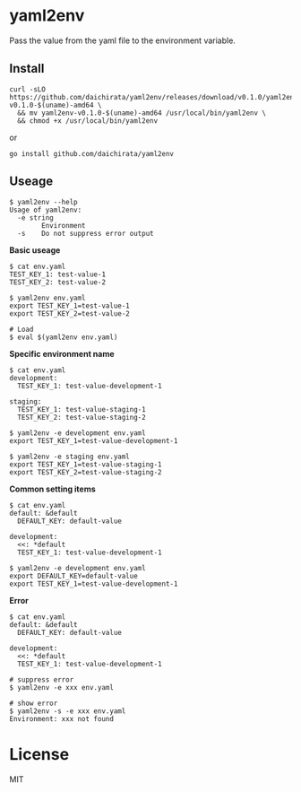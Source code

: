 # yaml2env

Pass the value from the yaml file to the environment variable.

## Install

``` shell
curl -sLO https://github.com/daichirata/yaml2env/releases/download/v0.1.0/yaml2env-v0.1.0-$(uname)-amd64 \
  && mv yaml2env-v0.1.0-$(uname)-amd64 /usr/local/bin/yaml2env \
  && chmod +x /usr/local/bin/yaml2env
```

or

``` shell
go install github.com/daichirata/yaml2env
```

## Useage

``` shell
$ yaml2env --help
Usage of yaml2env:
  -e string
    	Environment
  -s	Do not suppress error output
```

**Basic useage**

``` shell
$ cat env.yaml
TEST_KEY_1: test-value-1
TEST_KEY_2: test-value-2

$ yaml2env env.yaml
export TEST_KEY_1=test-value-1
export TEST_KEY_2=test-value-2

# Load
$ eval $(yaml2env env.yaml)
```

**Specific environment name**

``` shell
$ cat env.yaml
development:
  TEST_KEY_1: test-value-development-1

staging:
  TEST_KEY_1: test-value-staging-1
  TEST_KEY_2: test-value-staging-2

$ yaml2env -e development env.yaml
export TEST_KEY_1=test-value-development-1

$ yaml2env -e staging env.yaml
export TEST_KEY_1=test-value-staging-1
export TEST_KEY_2=test-value-staging-2
```

**Common setting items**

``` shell
$ cat env.yaml
default: &default
  DEFAULT_KEY: default-value

development:
  <<: *default
  TEST_KEY_1: test-value-development-1

$ yaml2env -e development env.yaml
export DEFAULT_KEY=default-value
export TEST_KEY_1=test-value-development-1
```

**Error**

``` shell
$ cat env.yaml
default: &default
  DEFAULT_KEY: default-value

development:
  <<: *default
  TEST_KEY_1: test-value-development-1

# suppress error
$ yaml2env -e xxx env.yaml

# show error
$ yaml2env -s -e xxx env.yaml
Environment: xxx not found
```

# License

MIT
